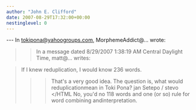 ```yaml
---
author: "John E. Clifford"
date: 2007-08-29T17:32:00+00:00
nestinglevel: 0
---
```

\---
 In [tokipona@yahoogroups.com](mailto://tokipona@yahoogroups.com), MorphemeAddict@... wrote:

>> In a message dated 8/29/2007 1:38:19 AM Central Daylight Time,
> matt@... writes:

>>> 
> If I knew reduplication, I would know 236 words.
> 
>>> That's a very good idea. The question is, what would reduplicationmean in
> Toki Pona?
>> jan Setepo / stevo </HTML
>>No, you'd no 118 words and one (or so) rule for word combining andinterpretation.